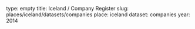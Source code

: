 type: empty
title: Iceland / Company Register
slug: places/iceland/datasets/companies
place: iceland
dataset: companies
year: 2014
